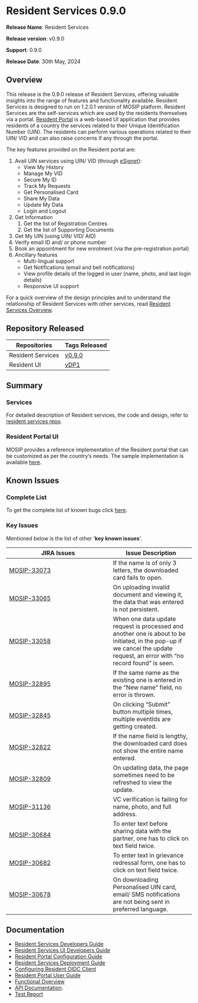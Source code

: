# Resident Services 0.9.0

**Release Name**: Resident Services

**Release version**: v0.9.0

**Support**: 0.9.0

**Release Date**: 30th May, 2024

## Overview

This release is the 0.9.0 release of Resident Services, offering valuable insights into the range of features and functionality available. Resident Services is designed to run on 1.2.0.1 version of MOSIP platform. Resident Services are the self-services which are used by the residents themselves via a portal. [Resident Portal](https://docs.mosip.io/1.2.0/modules/resident-services/resident-portal-user-guide) is a web-based UI application that provides residents of a country the services related to their Unique Identification Number (UIN). The residents can perform various operations related to their UIN/ VID and can also raise concerns if any through the portal.

The key features provided on the Resident portal are:

1. Avail UIN services using UIN/ VID (through [eSignet](https://docs.esignet.io)):
   * View My History
   * Manage My VID
   * Secure My ID
   * Track My Requests
   * Get Personalised Card
   * Share My Data
   * Update My Data
   * Login and Logout
2. Get Information
   1. Get the list of Registration Centres
   2. Get the list of Supporting Documents
3. Get My UIN (using UIN/ VID/ AID)
4. Verify email ID and/ or phone number
5. Book an appointment for new enrolment (via the pre-registration portal)
6. Ancillary features
   * Multi-lingual support
   * Get Notifications (email and bell notifications)
   * View profile details of the logged in user (name, photo, and last login details)
   * Responsive UI support

For a quick overview of the design principles and to understand the relationship of Resident Services with other services, read [Resident Services Overview](https://docs.mosip.io/1.2.0/modules/resident-services).

## Repository Released

| **Repositories**  | **Tags Released**                                                          |
| ----------------- | -------------------------------------------------------------------------- |
| Resident Services | [v0.9.0](https://github.com/mosip/resident-services/releases/tag/v1.2.1.0) |
| Resident UI       | [vDP1](https://github.com/mosip/resident-ui/releases/tag/v0.9.0)           |

## Summary

### Services

For detailed description of Resident services, the code and design, refer to [resident services repo](https://github.com/mosip/resident-services/releases/tag/v1.2.1.0).

### Resident Portal UI

MOSIP provides a reference implementation of the Resident portal that can be customized as per the country’s needs. The sample implementation is available [here](https://github.com/mosip/resident-ui/releases/tag/v0.9.0).

## Known Issues

### Complete List

To get the complete list of known bugs click [here](https://mosip.atlassian.net/issues/MOSIP-33078?filter=-4\&jql=parent%3Dmosip-20342%20and%20status%20not%20in%20%28closed%2C%20canceled%2C%20fixed%2C%20testing%2C%20%22On%20Hold%20-%20Dev%22%29%20and%20issuetype%3Dbug).

### Key Issues

Mentioned below is the list of other '**key known issues**'.

<table><thead><tr><th width="266">JIRA Issues</th><th>Issue Description</th></tr></thead><tbody><tr><td><a href="https://mosip.atlassian.net/browse/MOSIP-33073">MOSIP-33073</a></td><td>If the name is of only 3 letters, the downloaded card fails to open.</td></tr><tr><td><a href="https://mosip.atlassian.net/browse/MOSIP-33065">MOSIP-33065</a></td><td>On uploading invalid document and viewing it, the data that was entered is not persistent.</td></tr><tr><td><a href="https://mosip.atlassian.net/browse/MOSIP-33058">MOSIP-33058</a></td><td>When one data update request is processed and another one is about to be initiated, in the pop-up if we cancel the update request, an error with “no record found” is seen.</td></tr><tr><td><a href="https://mosip.atlassian.net/browse/MOSIP-32895">MOSIP-32895</a></td><td>If the same name as the existing one is entered in the “New name” field, no error is thrown.</td></tr><tr><td><a href="https://mosip.atlassian.net/browse/MOSIP-32845">MOSIP-32845</a></td><td>On clicking “Submit” button multiple times, multiple eventIds are getting created.</td></tr><tr><td><a href="https://mosip.atlassian.net/browse/MOSIP-32822">MOSIP-32822</a></td><td>If the name field is lengthy, the downloaded card does not show the entire name entered.</td></tr><tr><td><a href="https://mosip.atlassian.net/browse/MOSIP-32809">MOSIP-32809</a></td><td>On updating data, the page sometimes need to be refreshed to view the update.</td></tr><tr><td><a href="https://mosip.atlassian.net/browse/MOSIP-31136">MOSIP-31136</a></td><td>VC verification is failing for name, photo, and full address.</td></tr><tr><td><a href="https://mosip.atlassian.net/browse/MOSIP-30684">MOSIP-30684</a></td><td>To enter text before sharing data with the partner, one has to click on text field twice.</td></tr><tr><td><a href="https://mosip.atlassian.net/browse/MOSIP-30682">MOSIP-30682</a></td><td>To enter text in grievance redressal form, one has to click on text field twice.</td></tr><tr><td><a href="https://mosip.atlassian.net/browse/MOSIP-30678">MOSIP-30678</a></td><td>On downloading Personalised UIN card, email/ SMS notifications are not being sent in preferred language.</td></tr></tbody></table>



## Documentation

* [Resident Services Developers Guide](https://docs.mosip.io/1.2.0/modules/resident-services/resident-services-developer-guide)
* [Resident Services UI Developers Guide](https://docs.mosip.io/1.2.0/modules/resident-services/resident-services-ui-developer-guide)
* [Resident Portal Configuration Guide](https://docs.mosip.io/1.2.0/modules/resident-services/resident-portal-configuration-guide)
* [Resident Services Deployment Guide](https://docs.mosip.io/1.2.0/modules/resident-services/resident-services-deployment-guide)
* [Configuring Resident OIDC Client](https://docs.mosip.io/1.2.0/modules/resident-services/resident-services-configure-resident-oidc-client)
* [Resident Portal User Guide](https://docs.mosip.io/1.2.0/modules/resident-services/resident-portal-user-guide)
* [Functional Overview](https://docs.mosip.io/1.2.0/modules/resident-services/functional-overview)
* [API Documentation](https://mosip.stoplight.io/docs/resident/9a5192571fc51-document).
* [Test Report](https://docs.mosip.io/1.2.0/releases/resident-services-0.9.0/test-report)
